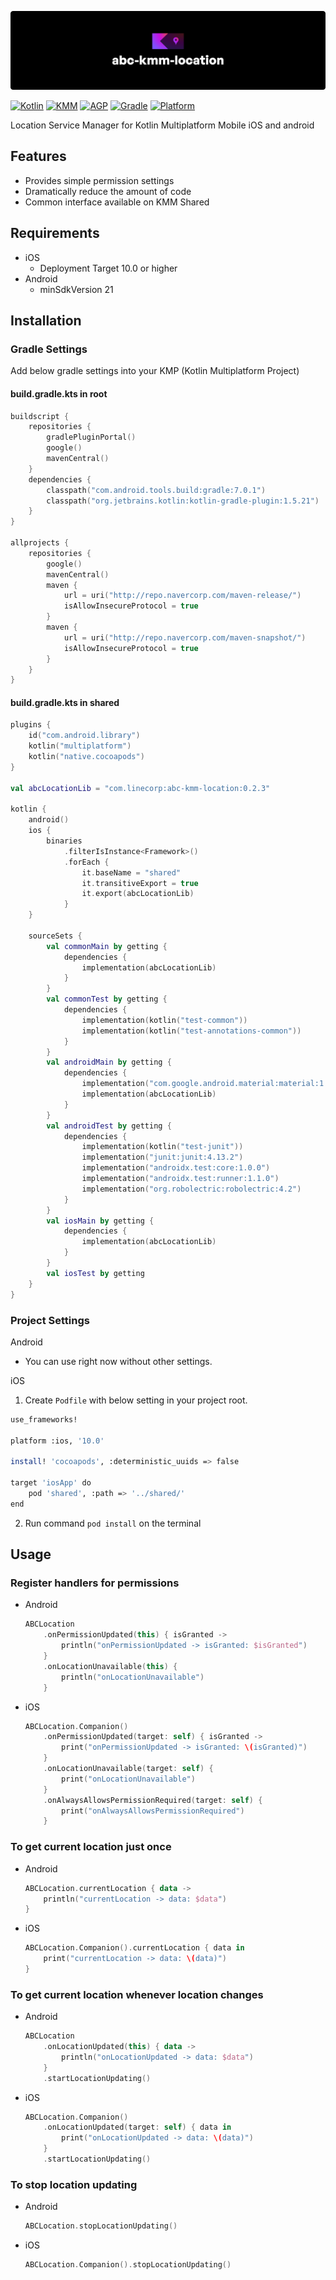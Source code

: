 ![abc-kmm-location: Location Service Manager for Kotlin Multiplatform Mobile iOS and android](images/cover.png)

[![Kotlin](https://img.shields.io/badge/kotlin-1.5.21-blue.svg?logo=kotlin)](http://kotlinlang.org)
[![KMM](https://img.shields.io/badge/KMM-0.2.7-lightgreen.svg?logo=KMM)](https://plugins.jetbrains.com/plugin/14936-kotlin-multiplatform-mobile)
[![AGP](https://img.shields.io/badge/AGP-7.0.1-green.svg?logo=AGP)](https://developer.android.com/studio/releases/gradle-plugin)
[![Gradle](https://img.shields.io/badge/Gradle-7.0.2-blue.svg?logo=Gradle)](https://gradle.org)
[![Platform](https://img.shields.io/badge/platform-ios,android-lightgray.svg?style=flat)](https://img.shields.io/badge/platform-ios-lightgray.svg?style=flat)

Location Service Manager for Kotlin Multiplatform Mobile iOS and android

## Features
- Provides simple permission settings
- Dramatically reduce the amount of code
- Common interface available on KMM Shared

## Requirements
- iOS
  - Deployment Target 10.0 or higher
- Android
  - minSdkVersion 21

## Installation

### Gradle Settings
Add below gradle settings into your KMP (Kotlin Multiplatform Project)

#### build.gradle.kts in root

```kotlin
buildscript {
    repositories {
        gradlePluginPortal()
        google()
        mavenCentral()
    }
    dependencies {
        classpath("com.android.tools.build:gradle:7.0.1")
        classpath("org.jetbrains.kotlin:kotlin-gradle-plugin:1.5.21")
    }
}

allprojects {
    repositories {
        google()
        mavenCentral()
        maven {
            url = uri("http://repo.navercorp.com/maven-release/")
            isAllowInsecureProtocol = true
        }
        maven {
            url = uri("http://repo.navercorp.com/maven-snapshot/")
            isAllowInsecureProtocol = true
        }
    }
}
```

#### build.gradle.kts in shared

```kotlin
plugins {
    id("com.android.library")
    kotlin("multiplatform")
    kotlin("native.cocoapods")
}

val abcLocationLib = "com.linecorp:abc-kmm-location:0.2.3"

kotlin {
    android()
    ios {
        binaries
            .filterIsInstance<Framework>()
            .forEach {
                it.baseName = "shared"
                it.transitiveExport = true
                it.export(abcLocationLib)
            }
    }

    sourceSets {
        val commonMain by getting {
            dependencies {
                implementation(abcLocationLib)
            }
        }
        val commonTest by getting {
            dependencies {
                implementation(kotlin("test-common"))
                implementation(kotlin("test-annotations-common"))
            }
        }
        val androidMain by getting {
            dependencies {
                implementation("com.google.android.material:material:1.2.1")
                implementation(abcLocationLib)
            }
        }
        val androidTest by getting {
            dependencies {
                implementation(kotlin("test-junit"))
                implementation("junit:junit:4.13.2")
                implementation("androidx.test:core:1.0.0")
                implementation("androidx.test:runner:1.1.0")
                implementation("org.robolectric:robolectric:4.2")
            }
        }
        val iosMain by getting {
            dependencies {
                implementation(abcLocationLib)
            }
        }
        val iosTest by getting
    }
}
```
### Project Settings
Android
- You can use right now without other settings.

iOS
1. Create `Podfile` with below setting in your project root.
```bash
use_frameworks!

platform :ios, '10.0'

install! 'cocoapods', :deterministic_uuids => false

target 'iosApp' do
    pod 'shared', :path => '../shared/'
end
```
2. Run command `pod install` on the terminal

## Usage

### Register handlers for permissions

- Android

    ```kotlin
    ABCLocation
        .onPermissionUpdated(this) { isGranted ->
            println("onPermissionUpdated -> isGranted: $isGranted")
        }
        .onLocationUnavailable(this) {
            println("onLocationUnavailable")
        }
    ```

- iOS

    ```swift
    ABCLocation.Companion()
        .onPermissionUpdated(target: self) { isGranted ->
            print("onPermissionUpdated -> isGranted: \(isGranted)")
        }
        .onLocationUnavailable(target: self) {
            print("onLocationUnavailable")
        }
        .onAlwaysAllowsPermissionRequired(target: self) {
            print("onAlwaysAllowsPermissionRequired")
        }
    ```

### To get current location just once

- Android

    ```kotlin
    ABCLocation.currentLocation { data ->
        println("currentLocation -> data: $data")
    }
    ```

- iOS

    ```swift
    ABCLocation.Companion().currentLocation { data in
        print("currentLocation -> data: \(data)")
    }
    ```

### To get current location whenever location changes

- Android

    ```kotlin
    ABCLocation
        .onLocationUpdated(this) { data ->
            println("onLocationUpdated -> data: $data")
        }
        .startLocationUpdating()
    ```

- iOS

    ```swift
    ABCLocation.Companion()
        .onLocationUpdated(target: self) { data in
            print("onLocationUpdated -> data: \(data)")
        }
        .startLocationUpdating()
    ```

### To stop location updating

- Android

    ```kotlin
    ABCLocation.stopLocationUpdating()
    ```

- iOS

    ```swift
    ABCLocation.Companion().stopLocationUpdating()
    ```
